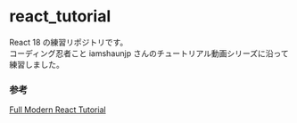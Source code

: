 # react_tutorial
React 18 の練習リポジトリです。  
コーディング忍者こと iamshaunjp さんのチュートリアル動画シリーズに沿って練習しました。

### 参考
[Full Modern React Tutorial](https://youtube.com/playlist?list=PL4cUxeGkcC9gZD-Tvwfod2gaISzfRiP9d)
